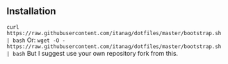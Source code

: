 ## Installation
` curl https://raw.githubusercontent.com/itanag/dotfiles/master/bootstrap.sh | bash `
Or:
` wget -O - https://raw.githubusercontent.com/itanag/dotfiles/master/bootstrap.sh | bash `
But I suggest use your own repository fork from this.
